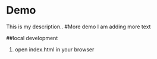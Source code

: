 # Demo

This is my description..
#More demo
I am adding more text

##local development
1. open index.html in your browser
